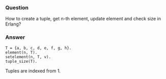### Question
How to create a tuple, get n-th element, update element and check size
in Erlang?


### Answer
    T = {a, b, c, d, e, f, g, h}.
    element(n, T).
    setelement(n, T, v).
    tuple_size(T).

Tuples are indexed from 1.


